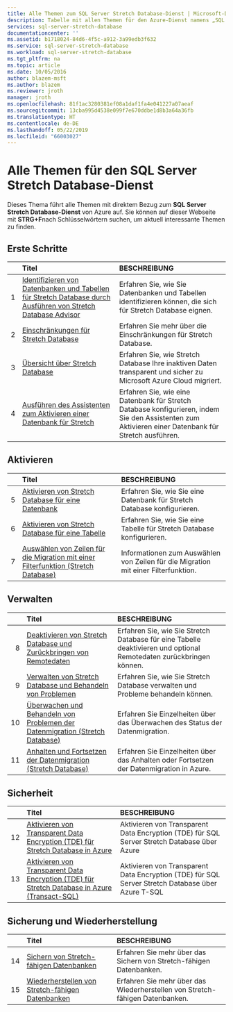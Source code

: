 ```yaml
---
title: Alle Themen zum SQL Server Stretch Database-Dienst | Microsoft-Dokumentation
description: Tabelle mit allen Themen für den Azure-Dienst namens „SQL Server Stretch Database“ unter https://azure.microsoft.com/documentation/articles/, Titel und Beschreibung.
services: sql-server-stretch-database
documentationcenter: ''
ms.assetid: b1718024-84d6-4f5c-a912-3a99edb3f632
ms.service: sql-server-stretch-database
ms.workload: sql-server-stretch-database
ms.tgt_pltfrm: na
ms.topic: article
ms.date: 10/05/2016
author: blazem-msft
ms.author: blazem
ms.reviewer: jroth
manager: jroth
ms.openlocfilehash: 81f1ac3280381ef08a1daf1fa4e041227a07aeaf
ms.sourcegitcommit: 13cba995d4538e099f7e670ddbe1d8b3a64a36fb
ms.translationtype: HT
ms.contentlocale: de-DE
ms.lasthandoff: 05/22/2019
ms.locfileid: "66003027"
---
```

# <a name="all-topics-for-azure-sql-server-stretch-database-service"></a>Alle Themen für den SQL Server Stretch Database-Dienst
Dieses Thema führt alle Themen mit direktem Bezug zum **SQL Server Stretch Database-Dienst** von Azure auf. Sie können auf dieser Webseite mit **STRG+F**nach Schlüsselwörtern suchen, um aktuell interessante Themen zu finden.

## <a name="get-started"></a>Erste Schritte
| &nbsp; | Titel | BESCHREIBUNG |
| ---:|:--- |:--- |
| 1 |[Identifizieren von Datenbanken und Tabellen für Stretch Database durch Ausführen von Stretch Database Advisor](sql-server-stretch-database-identify-databases.md) |Erfahren Sie, wie Sie Datenbanken und Tabellen identifizieren können, die sich für Stretch Database eignen. |
| 2 |[Einschränkungen für Stretch Database](sql-server-stretch-database-limitations.md) |Erfahren Sie mehr über die Einschränkungen für Stretch Database. |
| 3 |[Übersicht über Stretch Database](sql-server-stretch-database-overview.md) |Erfahren Sie, wie Stretch Database Ihre inaktiven Daten transparent und sicher zu Microsoft Azure Cloud migriert. |
| 4 |[Ausführen des Assistenten zum Aktivieren einer Datenbank für Stretch](sql-server-stretch-database-wizard.md) |Erfahren Sie, wie eine Datenbank für Stretch Database konfigurieren, indem Sie den Assistenten zum Aktivieren einer Datenbank für Stretch ausführen. |

## <a name="enable"></a>Aktivieren
| &nbsp; | Titel | BESCHREIBUNG |
| ---:|:--- |:--- |
| 5 |[Aktivieren von Stretch Database für eine Datenbank](sql-server-stretch-database-enable-database.md) |Erfahren Sie, wie Sie eine Datenbank für Stretch Database konfigurieren. |
| 6 |[Aktivieren von Stretch Database für eine Tabelle](sql-server-stretch-database-enable-table.md) |Erfahren Sie, wie Sie eine Tabelle für Stretch Database konfigurieren. |
| 7 |[Auswählen von Zeilen für die Migration mit einer Filterfunktion (Stretch Database)](sql-server-stretch-database-predicate-function.md) |Informationen zum Auswählen von Zeilen für die Migration mit einer Filterfunktion. |

## <a name="manage"></a>Verwalten
| &nbsp; | Titel | BESCHREIBUNG |
| ---:|:--- |:--- |
| 8 |[Deaktivieren von Stretch Database und Zurückbringen von Remotedaten](sql-server-stretch-database-disable.md) |Erfahren Sie, wie Sie Stretch Database für eine Tabelle deaktivieren und optional Remotedaten zurückbringen können. |
| 9 |[Verwalten von Stretch Database und Behandeln von Problemen](sql-server-stretch-database-manage.md) |Erfahren Sie, wie Sie Stretch Database verwalten und Probleme behandeln können. |
| 10 |[Überwachen und Behandeln von Problemen der Datenmigration (Stretch Database)](sql-server-stretch-database-monitor.md) |Erfahren Sie Einzelheiten über das Überwachen des Status der Datenmigration. |
| 11 |[Anhalten und Fortsetzen der Datenmigration (Stretch Database)](sql-server-stretch-database-pause.md) |Erfahren Sie Einzelheiten über das Anhalten oder Fortsetzen der Datenmigration in Azure. |

## <a name="security"></a>Sicherheit
| &nbsp; | Titel | BESCHREIBUNG |
| ---:|:--- |:--- |
| 12 |[Aktivieren von Transparent Data Encryption (TDE) für Stretch Database in Azure](sql-server-stretch-database-encryption-tde.md) |Aktivieren von Transparent Data Encryption (TDE) für SQL Server Stretch Database über Azure |
| 13 |[Aktivieren von Transparent Data Encryption (TDE) für Stretch Database in Azure (Transact-SQL)](sql-server-stretch-database-tde-tsql.md) |Aktivieren von Transparent Data Encryption (TDE) für SQL Server Stretch Database über Azure T-SQL |

## <a name="backup-and-recovery"></a>Sicherung und Wiederherstellung
| &nbsp; | Titel | BESCHREIBUNG |
| ---:|:--- |:--- |
| 14 |[Sichern von Stretch-fähigen Datenbanken](sql-server-stretch-database-backup.md) |Erfahren Sie mehr über das Sichern von Stretch\-fähigen Datenbanken. |
| 15 |[Wiederherstellen von Stretch-fähigen Datenbanken](sql-server-stretch-database-restore.md) |Erfahren Sie mehr über das Wiederherstellen von Stretch\-fähigen Datenbanken. |

